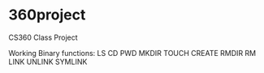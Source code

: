 # 360project
CS360 Class Project

Working Binary functions:
LS
CD
PWD
MKDIR
TOUCH
CREATE
RMDIR
RM
LINK
UNLINK
SYMLINK


